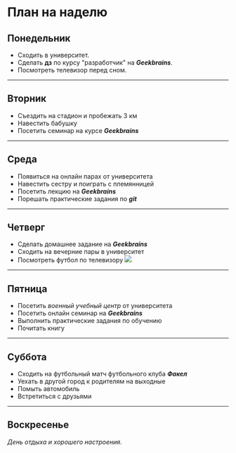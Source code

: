 # План на наделю

## **Понедельник**
+ Сходить в университет.
+ Сделать **дз** по курсу "разработчик" на __*Geekbrains*__.
+ Посмотреть телевизор перед сном.

---
## **Вторник**
+ Съездить на стадион и пробежать 3 км
+ Навестить бабушку
+ Посетить семинар на курсе __*Geekbrains*__

---
## **Среда**
+ Появиться на онлайн парах от университета
+ Навестить сестру и поиграть с племянницей
+ Посетить лекцию на __*Geekbrains*__
+ Порешать практические задания по __*git*__
---
## **Четверг**
+ Сделать домашнее задание на __*Geekbrains*__
+ Сходить на вечерние пары в университет
+ Посмотреть футбол по телевизору ![](https://fan-fifa.ru/wp-content/uploads/2021/04/dd54cc332340d3fd34da9542011c58ff.jpg)

---
## **Пятница**
+ Посетить *военный учебный центр* от университета
+ Посетить онлайн семинар на __*Geekbrains*__
+ Выполнить практические задания по обучению
+ Почитать книгу

---
## **Суббота**
+ Сходить на футбольный матч футбольного клуба __*Факел*__
+ Уехать в другой город к родителям на выходные
+ Помыть автомобиль
+ Встретиться с друзьями

---
## **Воскресенье**
*День отдыха и хорошего настроения*.